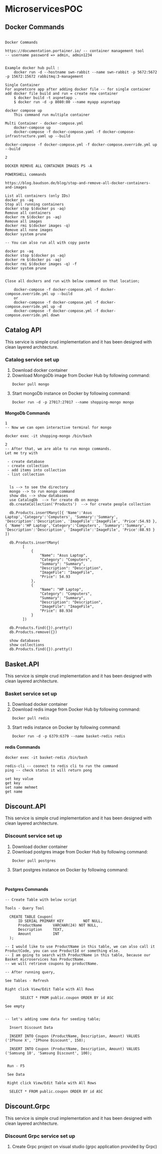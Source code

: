 # MicroservicesPOC

## Docker Commands
```

Docker Commands

https://documentation.portainer.io/ -- container management tool
-- username password => admin, admin1234


Example docker hub pull :
	docker run -d --hostname swn-rabbit --name swn-rabbit -p 5672:5672 -p 15672:15672 rabbitmq:3-management

Single Container
For aspnetcore app after adding docker file -- for single container add docker file build and run = create new container
	$ docker build -t aspnetapp .
	$ docker run -d -p 8080:80 --name myapp aspnetapp

docker compose up
	This command run multiple container

Multi Container - docker-compose.yml
	docker-compose up
	docker-compose -f docker-compose.yaml -f docker-compose-infrastructure.yaml up --build

docker-compose -f docker-compose.yml -f docker-compose.override.yml up --build

2

DOCKER REMOVE ALL CONTAINER IMAGES PS -A

POWERSHELL commands

https://blog.baudson.de/blog/stop-and-remove-all-docker-containers-and-images

List all containers (only IDs)
docker ps -aq
Stop all running containers
docker stop $(docker ps -aq)
Remove all containers
docker rm $(docker ps -aq)
Remove all images
docker rmi $(docker images -q)
Remove all none images
docker system prune

-- You can also run all with copy paste

docker ps -aq
docker stop $(docker ps -aq)
docker rm $(docker ps -aq)
docker rmi $(docker images -q) -f
docker system prune


Close all dockers and run with below command on that location;

	docker-compose -f docker-compose.yml -f docker-compose.override.yml up --build
	or
	docker-compose -f docker-compose.yml -f docker-compose.override.yml up -d
	docker-compose -f docker-compose.yml -f docker-compose.override.yml down
```

## Catalog API
This service is simple crud implementation and it has been designed with clean layered architecture.

### Catalog service set up

1. Download docker container
2. Download MongoDb image from Docker Hub by following command:
   ```
   Docker pull mongo
   ```
3. Start mongoDb instance on Docker by following command:
   ```
   Docker run -d -p 27017:27017 --name shopping-mongo mongo
   ```
   

  #### MongoDb Commands
  ```
  1
  -- Now we can open interactive terminal for mongo

  docker exec -it shopping-mongo /bin/bash

  2
  -- After that, we are able to run mongo commands. 
  Let me try with 

   - create database
   - create collection
   - add items into collection
   - list collection


    ls --> to see the directory
    mongo --> to run mongo command
    show dbs --> show databases
    use CatalogDb  --> for create db on mongo
    db.createCollection('Products')  --> for create people collection

    db.Products.insertMany([{ 'Name':'Asus Laptop','Category':'Computers', 'Summary':'Summary', 'Description':'Description', 'ImageFile':'ImageFile', 'Price':54.93 }, { 'Name':'HP Laptop','Category':'Computers', 'Summary':'Summary', 'Description':'Description', 'ImageFile':'ImageFile', 'Price':88.93 } ])

    db.Products.insertMany(
          [
              {
                  "Name": "Asus Laptop",
                  "Category": "Computers",
                  "Summary": "Summary",
                  "Description": "Description",
                  "ImageFile": "ImageFile",
                  "Price": 54.93
              },
              {
                  "Name": "HP Laptop",
                  "Category": "Computers",
                  "Summary": "Summary",
                  "Description": "Description",
                  "ImageFile": "ImageFile",
                  "Price": 88.93d
              }
          ])

    db.Products.find({}).pretty()
    db.Products.remove({})

    show databases
    show collections
    db.Products.find({}).pretty()
  ```

## Basket.API

This service is simple crud implementation and it has been designed with clean layered architecture.

### Basket service set up
1. Download docker container
2. Download redis image from Docker Hub by following command:
   ```
   Docker pull redis
   ```
3. Start redis instance on Docker by following command:
   ```
   Docker run -d -p 6379:6379 --name basket-redis redis
   ```
   
  #### redis Commands
 ```
docker exec -it basket-redis /bin/bash

redis-cli -- coonect to redis cli to run the command
ping -- check status it will return pong

set key value
get key
set name mehmet
get name

 ```

## Discount.API

This service is simple crud implementation and it has been designed with clean layered architecture.

### Discount service set up
1. Download docker container
2. Download postgres image from Docker Hub by following command:
   ```
   Docker pull postgres
   ```
3. Start postgres instance on Docker by following command:
   ```
  
   ```
   
  #### Postgres Commands
  ```
  -- Create Table with below script
  
  Tools - Query Tool

	CREATE TABLE Coupon(
		ID SERIAL PRIMARY KEY         NOT NULL,
		ProductName     VARCHAR(24) NOT NULL,
		Description     TEXT,
		Amount          INT
	);

  -- I would like to use ProductName in this table, we can also call it ProductCode, you can use ProductId or something else. 
  -- I am going to search with ProductName in this table, because our Basket microservices has ProductName.
  -- we will retrieve coupons by productName.

  -- After running query,
  
  See Tables - Refresh

  Right click View/Edit Table with All Rows

         SELECT * FROM public.coupon ORDER BY id ASC 

  See empty

	
  -- let's adding some data for seeding table;

	Insert Discount Data

	INSERT INTO Coupon (ProductName, Description, Amount) VALUES ('IPhone X', 'IPhone Discount', 150);

	INSERT INTO Coupon (ProductName, Description, Amount) VALUES ('Samsung 10', 'Samsung Discount', 100);


   Run - F5

   See Data

   Right click View/Edit Table with All Rows

	SELECT * FROM public.coupon ORDER BY id ASC 

  ```

## Discount.Grpc

This service is simple crud implementation and it has been designed with clean layered architecture.

### Discount Grpc service set up

1. Create Grpc project on visual studio (grpc application provided by Grpc)
  
